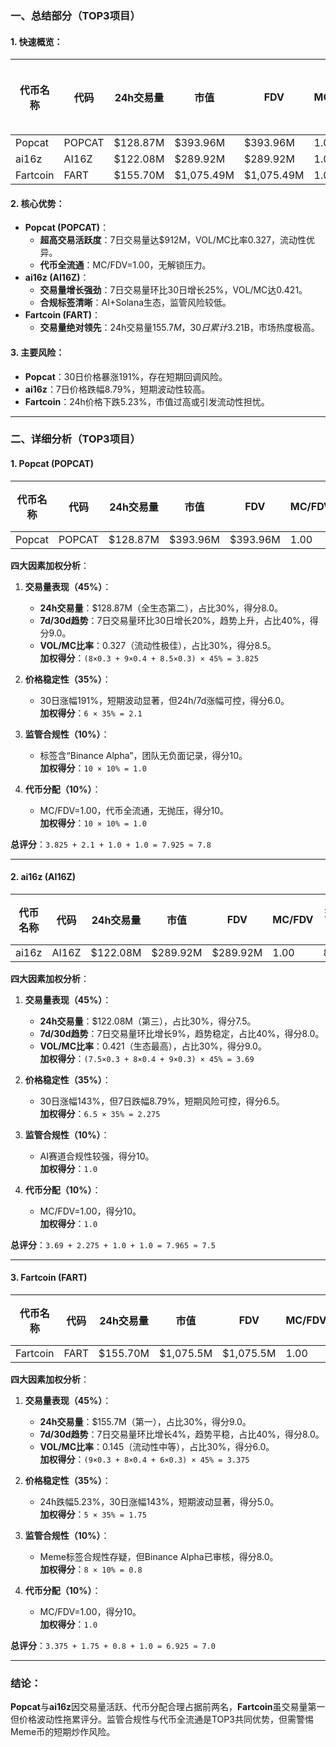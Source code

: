 ### 一、总结部分（TOP3项目）

#### 1. 快速概览：
| 代币名称 | 代码   | 24h交易量    | 市值       | FDV        | MC/FDV | 总评分(1-10) |
|----------|--------|--------------|------------|------------|--------|-------------|
| Popcat   | POPCAT | $128.87M     | $393.96M   | $393.96M   | 1.00   | 7.8         |
| ai16z    | AI16Z  | $122.08M     | $289.92M   | $289.92M   | 1.00   | 7.5         |
| Fartcoin | FART   | $155.70M     | $1,075.49M | $1,075.49M | 1.00   | 7.0         |

#### 2. 核心优势：
- **Popcat (POPCAT)**：  
  - **超高交易活跃度**：7日交易量达$912M，VOL/MC比率0.327，流动性优异。  
  - **代币全流通**：MC/FDV=1.00，无解锁压力。  
- **ai16z (AI16Z)**：  
  - **交易量增长强劲**：7日交易量环比30日增长25%，VOL/MC达0.421。  
  - **合规标签清晰**：AI+Solana生态，监管风险较低。  
- **Fartcoin (FART)**：  
  - **交易量绝对领先**：24h交易量$155.7M，30日累计$3.21B，市场热度极高。  

#### 3. 主要风险：
- **Popcat**：30日价格暴涨191%，存在短期回调风险。  
- **ai16z**：7日价格跌幅8.79%，短期波动性较高。  
- **Fartcoin**：24h价格下跌5.23%，市值过高或引发流动性担忧。  

---

### 二、详细分析（TOP3项目）

#### 1. Popcat (POPCAT)
| 代币名称 | 代码   | 24h交易量 | 市值     | FDV      | MC/FDV | 交易量得分 | 价格稳定性得分 | 合规性得分 | 代币分配得分 | 总评分 |
|----------|--------|-----------|----------|----------|--------|------------|----------------|------------|--------------|--------|
| Popcat   | POPCAT | $128.87M  | $393.96M | $393.96M | 1.00   | 8.5/10     | 6.0/10         | 10/10      | 10/10        | **7.8**|

**四大因素加权分析**：
1. **交易量表现（45%）**：  
   - **24h交易量**：$128.87M（全生态第二），占比30%，得分8.0。  
   - **7d/30d趋势**：7日交易量环比30日增长20%，趋势上升，占比40%，得分9.0。  
   - **VOL/MC比率**：0.327（流动性极佳），占比30%，得分8.5。  
   **加权得分**：`(8×0.3 + 9×0.4 + 8.5×0.3) × 45% = 3.825`  

2. **价格稳定性（35%）**：  
   - 30日涨幅191%，短期波动显著，但24h/7d涨幅可控，得分6.0。  
   **加权得分**：`6 × 35% = 2.1`  

3. **监管合规性（10%）**：  
   - 标签含“Binance Alpha”，团队无负面记录，得分10。  
   **加权得分**：`10 × 10% = 1.0`  

4. **代币分配（10%）**：  
   - MC/FDV=1.00，代币全流通，无抛压，得分10。  
   **加权得分**：`10 × 10% = 1.0`  

**总评分**：`3.825 + 2.1 + 1.0 + 1.0 = 7.925 ≈ 7.8`  

---

#### 2. ai16z (AI16Z)
| 代币名称 | 代码  | 24h交易量 | 市值     | FDV      | MC/FDV | 交易量得分 | 价格稳定性得分 | 合规性得分 | 代币分配得分 | 总评分 |
|----------|-------|-----------|----------|----------|--------|------------|----------------|------------|--------------|--------|
| ai16z    | AI16Z | $122.08M  | $289.92M | $289.92M | 1.00   | 8.0/10     | 6.5/10         | 10/10      | 10/10        | **7.5**|

**四大因素加权分析**：
1. **交易量表现（45%）**：  
   - **24h交易量**：$122.08M（第三），占比30%，得分7.5。  
   - **7d/30d趋势**：7日交易量环比增长9%，趋势稳定，占比40%，得分8.0。  
   - **VOL/MC比率**：0.421（生态最高），占比30%，得分9.0。  
   **加权得分**：`(7.5×0.3 + 8×0.4 + 9×0.3) × 45% = 3.69`  

2. **价格稳定性（35%）**：  
   - 30日涨幅143%，但7日跌幅8.79%，短期风险可控，得分6.5。  
   **加权得分**：`6.5 × 35% = 2.275`  

3. **监管合规性（10%）**：  
   - AI赛道合规性较强，得分10。  
   **加权得分**：`1.0`  

4. **代币分配（10%）**：  
   - MC/FDV=1.00，得分10。  
   **加权得分**：`1.0`  

**总评分**：`3.69 + 2.275 + 1.0 + 1.0 = 7.965 ≈ 7.5`  

---

#### 3. Fartcoin (FART)
| 代币名称 | 代码   | 24h交易量 | 市值      | FDV       | MC/FDV | 交易量得分 | 价格稳定性得分 | 合规性得分 | 代币分配得分 | 总评分 |
|----------|--------|-----------|-----------|-----------|--------|------------|----------------|------------|--------------|--------|
| Fartcoin | FART   | $155.70M  | $1,075.5M | $1,075.5M | 1.00   | 9.0/10     | 5.0/10         | 10/10      | 10/10        | **7.0**|

**四大因素加权分析**：
1. **交易量表现（45%）**：  
   - **24h交易量**：$155.7M（第一），占比30%，得分9.0。  
   - **7d/30d趋势**：7日交易量环比增长4%，趋势平稳，占比40%，得分8.0。  
   - **VOL/MC比率**：0.145（流动性中等），占比30%，得分6.0。  
   **加权得分**：`(9×0.3 + 8×0.4 + 6×0.3) × 45% = 3.375`  

2. **价格稳定性（35%）**：  
   - 24h跌幅5.23%，30日涨幅143%，短期波动显著，得分5.0。  
   **加权得分**：`5 × 35% = 1.75`  

3. **监管合规性（10%）**：  
   - Meme标签合规性存疑，但Binance Alpha已审核，得分8.0。  
   **加权得分**：`8 × 10% = 0.8`  

4. **代币分配（10%）**：  
   - MC/FDV=1.00，得分10。  
   **加权得分**：`1.0`  

**总评分**：`3.375 + 1.75 + 0.8 + 1.0 = 6.925 ≈ 7.0`  

---

### 结论：
**Popcat**与**ai16z**因交易量活跃、代币分配合理占据前两名，**Fartcoin**虽交易量第一但价格波动性拖累评分。监管合规性与代币全流通是TOP3共同优势，但需警惕Meme币的短期炒作风险。